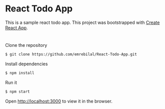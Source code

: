 # React Todo App
This is a sample react todo app. This project was bootstrapped with [Create React App](https://github.com/facebook/create-react-app).
#
Clone the repository
```bash
$ git clone https://github.com/emrebilal/React-Todo-App.git
```
Install dependencies
```bash
$ npm install
```
Run it
```bash
$ npm start
```
Open [http://localhost:3000](http://localhost:3000) to view it in the browser.
